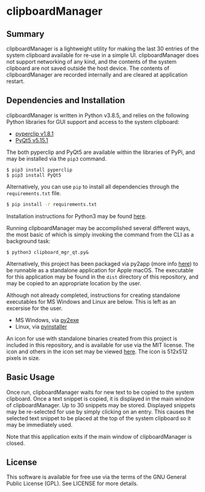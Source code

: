 # clipboardManager

## Summary
clipboardManager is a lightweight utility for making the last 30 entries of the system clipboard
available for re-use in a simple UI.  clipboardManager does not support networking of any kind,
and the contents of the system clipboard are not saved outside the host device.  The contents of
clipboardManager are recorded internally and are cleared at application restart.

## Dependencies and Installation
clipboardManager is written in Python v3.8.5, and relies on the following Python libraries for GUI
support and access to the system clipboard:

- [pyperclip v1.8.1](https://pypi.org/project/pyperclip/)
- [PyQt5 v5.15.1](https://pypi.org/project/PyQt5/)

The both pyperclip and PyQt5 are available within the libraries of PyPi, and may be installed via the `pip3` command.

```
$ pip3 install pyperclip
$ pip3 install PyQt5
```

Alternatively, you can use `pip` to install all dependencies through the `requirements.txt` file.

```bash
$ pip install -r requirements.txt
```

Installation instructions for Python3 may be found [here](https://www.python.org/downloads/).

Running clipboardManager may be accomplished several different ways, the most basic of which is
simply invoking the command from the CLI as a background task:

```
$ python3 clipboard_mgr_qt.py&
```

Alternatively, this project has been packaged via py2app
(more info [here](https://py2app.readthedocs.io/en/latest/index.html)) to be runnable as a
standalone application for Apple macOS.  The executable for this application may be found in the
`dist` directory of this repository, and may be copied to an appropriate location by the user.

Although not already completed, instructions for creating standalone executables for MS Windows
and Linux are below.  This is left as an excersise for the user.
- MS Windows, via [py2exe](https://pypi.org/project/py2exe/)
- Linux, via [pyinstaller](https://pypi.org/project/pyinstaller/)

An icon for use with standalone binaries created from this project is included in this repository,
and is available for use via the MIT license.  The icon and others in the icon set may be viewed
[here](https://www.iconfinder.com/icons/2561366/paperclip_icon).  The icon is 512x512 pixels in
size.

## Basic Usage
Once run, clipboardManager waits for new text to be copied to the system clipboard.  Once a text
snippet is copied, it is displayed in the main window of clipboardManager.  Up to 30 snippets may
be stored.  Displayed snippets may be re-selected for use by simply clicking on an entry.  This
causes the selected text snippet to be placed at the top of the system clipboard so it may be
immediately used.

Note that this application exits if the main window of clipboardManager is closed.

## License
This software is available for free use via the terms of the GNU General Public License (GPL).
See LICENSE for more details.
